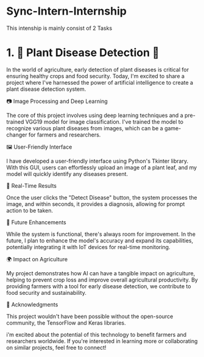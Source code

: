 # Sync-Intern-Internship
This intenship is mainly consist of 2 Tasks

#  1. 🌿 Plant Disease Detection  🌿

In the world of agriculture, early detection of plant diseases is critical for ensuring healthy crops and food security. Today, I'm excited to share a project where I've harnessed the power of artificial intelligence to create a plant disease detection system.

📷 Image Processing and Deep Learning

The core of this project involves using deep learning techniques and a pre-trained VGG19 model for image classification. I've trained the model to recognize various plant diseases from images, which can be a game-changer for farmers and researchers.

🖼️ User-Friendly Interface

I have developed a user-friendly interface using Python's Tkinter library. With this GUI, users can effortlessly upload an image of a plant leaf, and my model will quickly identify any diseases present.

🔄 Real-Time Results

Once the user clicks the "Detect Disease" button, the system processes the image, and within seconds, it provides a diagnosis, allowing for prompt action to be taken.

🚀 Future Enhancements

While the system is functional, there's always room for improvement. In the future, I plan to enhance the model's accuracy and expand its capabilities, potentially integrating it with IoT devices for real-time monitoring.

🌍 Impact on Agriculture

My project demonstrates how AI can have a tangible impact on agriculture, helping to prevent crop loss and improve overall agricultural productivity. By providing farmers with a tool for early disease detection, we contribute to food security and sustainability.

🙏 Acknowledgments

This project wouldn't have been possible without the open-source community, the TensorFlow and Keras libraries.

i'm excited about the potential of this technology to benefit farmers and researchers worldwide. If you're interested in learning more or collaborating on similar projects, feel free to connect!

